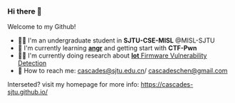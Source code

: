 ### Hi there 👋

<!--
**cascades-sjtu/cascades-sjtu** is a ✨ _special_ ✨ repository because its `README.md` (this file) appears on your GitHub profile.

Here are some ideas to get you started:

- 🔭 I’m currently working on ...
- 🌱 I’m currently learning ...
- 👯 I’m looking to collaborate on ...
- 🤔 I’m looking for help with ...
- 💬 Ask me about ...
- 📫 How to reach me: ...
- 😄 Pronouns: ...
- ⚡ Fun fact: ...
-->
Welcome to my Github!
- 👨‍🎓 I'm an undergraduate student in **SJTU-CSE-MISL** @MISL-SJTU
- 📓 I'm currently learning [**angr**](https://github.com/angr/angr) and getting start with **CTF-Pwn**
- 👨‍🔬 I'm currently doing research about [**Iot** Firmware Vulnerability Detection](https://github.com/cascades-sjtu/FirmVulHub)
- 📧 How to reach me: cascades@sjtu.edu.cn/ cascadeschen@gmail.com

Interseted? visit my homepage for more info: https://cascades-sjtu.github.io/
